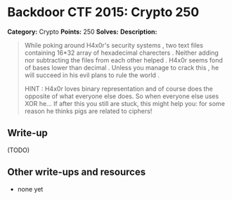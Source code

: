 # Backdoor CTF 2015: Crypto 250

**Category:** Crypto
**Points:** 250
**Solves:** 
**Description:** 

> While poking around H4x0r's security systems , two text files containing 16*32 array of hexadecimal charecters . Neither adding nor subtracting the files from each other helped .
> H4x0r seems fond of bases lower than decimal . Unless you manage to crack this , he will succeed in his evil plans to rule the world . 
> 
> HINT : H4x0r loves binary representation and of course does the opposite of what everyone else does. So when everyone else uses XOR he...
> If after this you still are stuck, this might help you: for some reason he thinks pigs are related to ciphers!

## Write-up

(TODO)

## Other write-ups and resources

* none yet